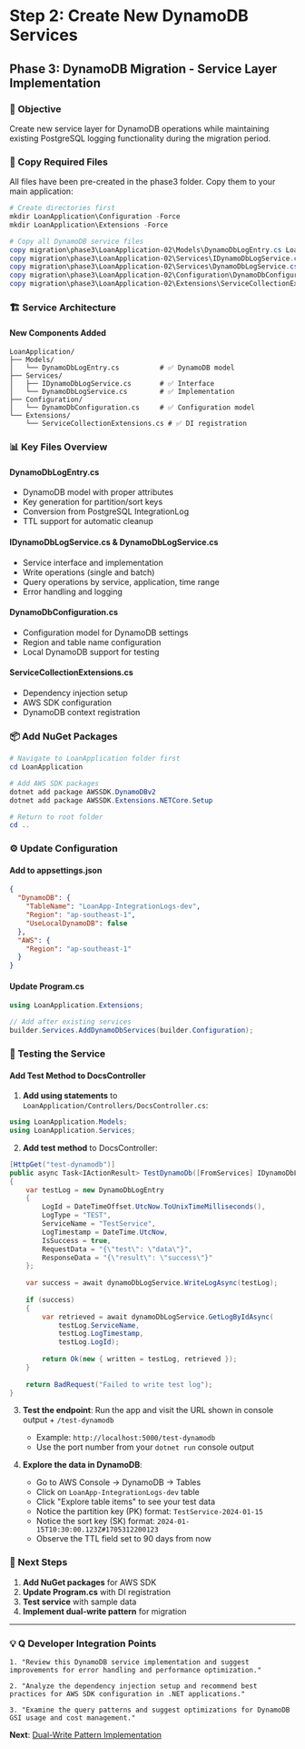 # Step 2: Create New DynamoDB Services
## Phase 3: DynamoDB Migration - Service Layer Implementation

### 🎯 Objective
Create new service layer for DynamoDB operations while maintaining existing PostgreSQL logging functionality during the migration period.

### 📁 Copy Required Files

All files have been pre-created in the phase3 folder. Copy them to your main application:

```powershell
# Create directories first
mkdir LoanApplication\Configuration -Force
mkdir LoanApplication\Extensions -Force

# Copy all DynamoDB service files
copy migration\phase3\LoanApplication-02\Models\DynamoDbLogEntry.cs LoanApplication\Models\
copy migration\phase3\LoanApplication-02\Services\IDynamoDbLogService.cs LoanApplication\Services\
copy migration\phase3\LoanApplication-02\Services\DynamoDbLogService.cs LoanApplication\Services\
copy migration\phase3\LoanApplication-02\Configuration\DynamoDbConfiguration.cs LoanApplication\Configuration\
copy migration\phase3\LoanApplication-02\Extensions\ServiceCollectionExtensions.cs LoanApplication\Extensions\
```

### 🏗️ Service Architecture

#### New Components Added
```
LoanApplication/
├── Models/
│   └── DynamoDbLogEntry.cs          # ✅ DynamoDB model
├── Services/
│   ├── IDynamoDbLogService.cs       # ✅ Interface
│   └── DynamoDbLogService.cs        # ✅ Implementation
├── Configuration/
│   └── DynamoDbConfiguration.cs     # ✅ Configuration model
└── Extensions/
    └── ServiceCollectionExtensions.cs # ✅ DI registration
```

### 📊 Key Files Overview

#### DynamoDbLogEntry.cs
- DynamoDB model with proper attributes
- Key generation for partition/sort keys
- Conversion from PostgreSQL IntegrationLog
- TTL support for automatic cleanup

#### IDynamoDbLogService.cs & DynamoDbLogService.cs
- Service interface and implementation
- Write operations (single and batch)
- Query operations by service, application, time range
- Error handling and logging

#### DynamoDbConfiguration.cs
- Configuration model for DynamoDB settings
- Region and table name configuration
- Local DynamoDB support for testing

#### ServiceCollectionExtensions.cs
- Dependency injection setup
- AWS SDK configuration
- DynamoDB context registration

### 📦 Add NuGet Packages

```powershell
# Navigate to LoanApplication folder first
cd LoanApplication

# Add AWS SDK packages
dotnet add package AWSSDK.DynamoDBv2
dotnet add package AWSSDK.Extensions.NETCore.Setup

# Return to root folder
cd ..
```

### ⚙️ Update Configuration

#### Add to appsettings.json
```json
{
  "DynamoDB": {
    "TableName": "LoanApp-IntegrationLogs-dev",
    "Region": "ap-southeast-1",
    "UseLocalDynamoDB": false
  },
  "AWS": {
    "Region": "ap-southeast-1"
  }
}
```

#### Update Program.cs
```csharp
using LoanApplication.Extensions;

// Add after existing services
builder.Services.AddDynamoDbServices(builder.Configuration);
```

### 🧪 Testing the Service

#### Add Test Method to DocsController

1. **Add using statements** to `LoanApplication/Controllers/DocsController.cs`:
```csharp
using LoanApplication.Models;
using LoanApplication.Services;
```

2. **Add test method** to DocsController:
```csharp
[HttpGet("test-dynamodb")]
public async Task<IActionResult> TestDynamoDb([FromServices] IDynamoDbLogService dynamoDbLogService)
{
    var testLog = new DynamoDbLogEntry
    {
        LogId = DateTimeOffset.UtcNow.ToUnixTimeMilliseconds(),
        LogType = "TEST",
        ServiceName = "TestService",
        LogTimestamp = DateTime.UtcNow,
        IsSuccess = true,
        RequestData = "{\"test\": \"data\"}",
        ResponseData = "{\"result\": \"success\"}"
    };
    
    var success = await dynamoDbLogService.WriteLogAsync(testLog);
    
    if (success)
    {
        var retrieved = await dynamoDbLogService.GetLogByIdAsync(
            testLog.ServiceName, 
            testLog.LogTimestamp, 
            testLog.LogId);
        
        return Ok(new { written = testLog, retrieved });
    }
    
    return BadRequest("Failed to write test log");
}
```

3. **Test the endpoint**: Run the app and visit the URL shown in console output + `/test-dynamodb`
   - Example: `http://localhost:5000/test-dynamodb`
   - Use the port number from your `dotnet run` console output

4. **Explore the data in DynamoDB**:
   - Go to AWS Console → DynamoDB → Tables
   - Click on `LoanApp-IntegrationLogs-dev` table
   - Click "Explore table items" to see your test data
   - Notice the partition key (PK) format: `TestService-2024-01-15`
   - Notice the sort key (SK) format: `2024-01-15T10:30:00.123Z#1705312200123`
   - Observe the TTL field set to 90 days from now

### 🚀 Next Steps
1. **Add NuGet packages** for AWS SDK
2. **Update Program.cs** with DI registration
3. **Test service** with sample data
4. **Implement dual-write pattern** for migration

---

### 💡 Q Developer Integration Points

```
1. "Review this DynamoDB service implementation and suggest improvements for error handling and performance optimization."

2. "Analyze the dependency injection setup and recommend best practices for AWS SDK configuration in .NET applications."

3. "Examine the query patterns and suggest optimizations for DynamoDB GSI usage and cost management."
```

**Next**: [Dual-Write Pattern Implementation](./06-step3-dual-write-pattern.md)